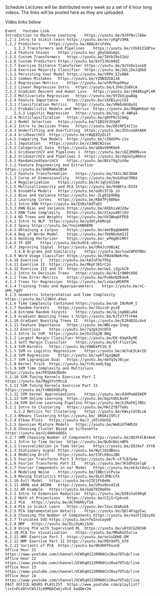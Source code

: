Schedule
Lectures will be distributed every week as a set of 4 hour long videos. The links will be posted here as they are uploaded.

Video links below

	Event	Youtube Link
	Introduction to Machine Learning	https://youtu.be/9J6FNvil6Gw
	1.2.1 Intro to Scikit-learn	https://youtu.be/ecryKgFv5MA
	1.2.2 Predictors	https://youtu.be/AHALKrsFdVw
        1.2.3 Transformers and Pipelines	https://youtu.be/zVU4131QPsw
	1.2.4 Feature Unions	https://youtu.be/_gOyCmdumps
	1.2.5 Custom Transformers	https://youtu.be/I0YbI9x51kU
	1.2.6 Custom Predictors	https://youtu.be/bxf2JHcH4UI
	1.2.7 Exercise Distance Transformer	https://youtu.be/0zYnOu1axGQ
	1.2.8 Exercise Majority Classifier	https://youtu.be/SGLjDeJqDb0
	1.3.1 Persisting Your Model	https://youtu.be/V9Pm_EZvABA
	1.3.2 Common Mistakes	https://youtu.be/YZQNIUIAi3A
	2.1.1 Regression Metrics	https://youtu.be/wlMrMvphMuw
	2.2.1 Linear Regression Intro	https://youtu.be/L1h6cIG8XcA
	2.2.2 Gradient Descent and Huber Loss	https://youtu.be/j0d4RogPiXM
	2.2.3 Multivariate Regression	https://youtu.be/9YZbXipwAQg
	2.2.4 Feature Importance	https://youtu.be/x5XB1ynjCGI
	2.3.1 Classification Metrics	https://youtu.be/SMmbzWn8yGI
	2.3.2 Probabilistic Models and Metrics	https://youtu.be/4MgWh8oD-hQ
        2.3.3 Logistic Regression	https://youtu.be/oqj-0_4WKq4
	2.3.4 Multiclassification	https://youtu.be/gOVP8c1Cmmg
	2.4.1 Model Selection	https://youtu.be/lEBStVJXXpM
	2.4.2 Intro to Decision Trees	https://youtu.be/D6tNPIXCI1o
	2.4.3 Underfitting and Overfitting	https://youtu.be/ZhhvoUAhA80
	2.4.4 GridSearchCV	https://youtu.be/cWqE82yQi1Y
	2.4.5 Comparing Two Models	https://youtu.be/rZ8XGPm-i1o
	2.5.1 Imputation	https://youtu.be/vJ3WBCW2sas
	2.5.2 Categorical Data	https://youtu.be/qOAoV8HK8e0
	2.6.1 GridsearchCV and Pipelines 1	https://youtu.be/c8ZJMXM6vvo
	2.6.2 GridsearchCV and Pipelines 2	https://youtu.be/mqnG1yANXvo
	2.6.3 RandomizedSearchCV	https://youtu.be/BXzf0gJuV4w
	3.1.1 Feature Engineering and Extraction	https://youtu.be/kHDRaKe2B5A
	3.1.2 Feature Transformation	https://youtu.be/YAJsJNS3DAA
	3.1.3 Curse of Dimensionality	https://youtu.be/HvG45qVJM84
	3.1.4 Regularization	https://youtu.be/ArJqhJ415d4
	3.1.5 Multicollinearity and PCA	https://youtu.be/8eBKta-D334
	3.1.6 Ensemble Models	https://youtu.be/oUOi5T1b_iU
	3.2.1 Bias and Variance	https://youtu.be/-ZLg6Zp9HHg
	3.2.2 Learning Curves	https://youtu.be/KB4fPj68Rbo
	3.3.1 Intro KNN	https://youtu.be/EV6xlHdTaEY
	3.3.2 KNN Bias and Variance	https://youtu.be/AXbhiyWJZdw
	3.3.3 KNN Time Complexity	https://youtu.be/XleyueB7jXU
	3.3.4 KD Trees and Weights	https://youtu.be/UV1WeqUFPE8
	3.4.1 Intro to NLP	https://youtu.be/w3HtykbMcqk
	3.4.2 Spacy	https://youtu.be/7nojkNN0EME
	3.4.3 Obtaining a Corpus	https://youtu.be/4mYBqqbW408
	3.4.4 Bag of Words Model	https://youtu.be/7bKNknkmIJI
	3.4.5 Hashing Vectorizer	https://youtu.be/_wPHgQhiMVY
	3.4.6 TF-IDF	https://youtu.be/kv9cE-uOnis
	3.4.7 Improving Signal	https://youtu.be/UR4JcVOBiAI
        3.4.8 N-grams and Similarity	https://youtu.be/tuwCNPEFRDs
	3.4.9 Word Usage Classifier	https://youtu.be/FNU4dNeKrHo
	3.4.10 Exercise I	https://youtu.be/kAZuP3efPbg
	3.4.11 Exercise II	https://youtu.be/MkpFJkSrC2o
	3.4.12 Exercise III and IV	https://youtu.be/Uw1_iZgihC0
	4.1.1 Intro to Decision Trees	https://youtu.be/4cIr8W9tXD8
	4.1.2 Tree Error Metrics	https://youtu.be/Pv8bnN3E4xA
	4.1.3 Trees for Regression	https://youtu.be/LvUazyMSRFM
	4.1.4 Training Trees and Hyperparameters	https://youtu.be/nC-pHG_hgdY
	4.1.5 Geometric Interpretation and Time Complexity	https://youtu.be/l23BnV-4Xwc
	4.1.6 Time Complexity Continued	https://youtu.be/oD_INvReM_I
	4.1.7 Random Forests	https://youtu.be/JUzss0-pvz8
	4.1.8 Extreme Random Forests	https://youtu.be/GLjopN8Lw94
	4.1.9 Gradient Boosting Trees I	https://youtu.be/KJtV7fTrFH4
	4.1.10 Gradient Boosting Trees II	https://youtu.be/E2R4D2Gc4x4
	4.1.11 Feature Importance	https://youtu.be/WDLvgw-Znmg
	4.1.12 Exercises	https://youtu.be/7q3pk2VcDFQ
	5.1.1 Intro to SVM	https://youtu.be/GxSSq1B-BHg
	5.1.2 Largest Margin Classifier	https://youtu.be/EK-69gK8y9E
	5.1.3 Soft Margin Classifier	https://youtu.be/QT-Flust1Hc
	5.1.4 SVM Kernels	https://youtu.be/VQWkkPV1Q_Q
	5.1.5 SVM vs Logistic Regression	https://youtu.be/4G7uEZCAr2U
	5.1.6 SVM Regression	https://youtu.be/xp8TJgzgWp0
	5.1.7 SVM Lagrangian Dual	https://youtu.be/defq3yJ8cyw
	5.1.8 Kernel Trick	https://youtu.be/YcRcxm4LSqg
	5.1.9 SVM Time Complexity and Multiclass	https://youtu.be/FR5D4A3Nn0c
	5.1.10 SVM Tuning Kernels Exercise Part I	https://youtu.be/MggSYvtMcLQ
	5.1.11 SVM Tuning Kernels Exercise Part II	https://youtu.be/tvWb6XObsFg
	5.1.12 SVM Kernel Approximations	https://youtu.be/A3HPwA0IWIM
	5.1.13 SVM Online Learning	https://youtu.be/bgzt8UL8x4Y
	5.1.14 SVM Online Learning Pipeline	https://youtu.be/E1RoFHjJRDc
	5.2.1 Intro to Clustering	https://youtu.be/HktZtB7Te0c
        5.2.2 Metrics for Clustering	https://youtu.be/kWsylUt8LxA
	5.2.3 KMeans Clustering	https://youtu.be/_OKUAiC9FLY
	5.2.4 Elbow Plots	https://youtu.be/J_jH7cXGUSQ
	5.2.5 Gaussian Mixture Models	https://youtu.be/WwDiKfHW52U
	5.2.6 Choosing Cluster Based on Silhouette	https://youtu.be/Gj4HHh4dDEk
	5.2.7 GMM Choosing Number of Components	https://youtu.be/QO3F4lBs4m4
	6.1.1 Intro to Time Series	https://youtu.be/BvDcWoLnWFk
	6.1.2 Crossvalidation in Time Series	https://youtu.be/ZOJAof-3YYA
	6.1.3 Stationary Signal	https://youtu.be/WytJdsQBeos
	6.1.4 Modeling Drift	https://youtu.be/53FLb9usJBk
	6.1.5 Fourier Transforms Part I	https://youtu.be/k-cF7LB7p4w
	6.1.6 Fourier Transforms Part II	https://youtu.be/7KSdhV2elq8
	6.1.7 Fourier Components in our Model	https://youtu.be/ek3vt4xLL-k
	6.1.8 Modeling Noise	https://youtu.be/IBBcCxCPv1w
	6.1.9 Moving Statistics	https://youtu.be/8LUt3PBcCFk
	6.1.10 Full Model	https://youtu.be/oIIE1Fh8eNc
	6.1.11 ARMA and ARIMA	https://youtu.be/UPox0nn4IvE
	6.1.12 AR Example	https://youtu.be/GaQ70ZHo69s
	6.2.1 Intro to Dimension Reduction	https://youtu.be/b5BihaS90q0
	6.2.2 Math of Projections	https://youtu.be/CZjSrCpkxxk
	6.2.3 PCA	https://youtu.be/dCYH6MVyfSA
	6.2.4 PCA in Scikit Learn	https://youtu.be/lSxcJbaRvkA
	6.2.5 PCA Implementation Details	https://youtu.be/QQl4h1gyCwc
	6.2.6 Choosing the Number of Components	https://youtu.be/4azFI2QzyXU
	6.2.7 Truncated SVD	https://youtu.be/nfwInvCoym0
	6.2.8 NMF	https://youtu.be/ELLDyWiiSXU
	6.2.9 Using PCA with Supervised ML	https://youtu.be/u8tUlG28CH0
	6.2.10 PCA for Visualization	https://youtu.be/MRwKUI5ulio
	6.2.11 NMF Exercise Part I	https://youtu.be/oo1sDDHE-DM
	6.2.12 NMF Exercise Part II	https://youtu.be/PQt9XPS_bT0
	6.2.13 Variants of PCA	https://youtu.be/0KdHFPXsonE
	Office Hour 21	https://www.youtube.com/channel/UCW5qH1I2RMA0CnJ0uo7OTvQ/live
	Office Hour 22	https://www.youtube.com/channel/UCW5qH1I2RMA0CnJ0uo7OTvQ/live
	Office Hour 23	https://www.youtube.com/channel/UCW5qH1I2RMA0CnJ0uo7OTvQ/live
	Office Hour 24	https://www.youtube.com/channel/UCW5qH1I2RMA0CnJ0uo7OTvQ/live
	PAST OFFICE HOURS PLAYLIST	https://www.youtube.com/playlist?list=PLeDYvCW3J3jm9MQAZaUjvXvV_kaQQmr2m

